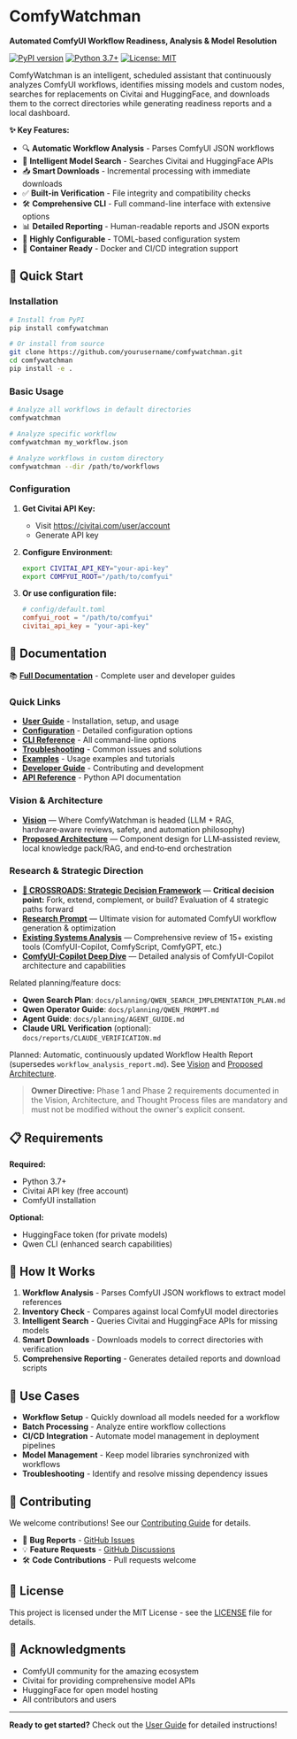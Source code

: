 # ComfyWatchman

**Automated ComfyUI Workflow Readiness, Analysis & Model Resolution**

[![PyPI version](https://badge.fury.io/py/comfywatchman.svg)](https://pypi.org/project/comfywatchman/)
[![Python 3.7+](https://img.shields.io/badge/python-3.7+-blue.svg)](https://www.python.org/downloads/)
[![License: MIT](https://img.shields.io/badge/License-MIT-yellow.svg)](https://opensource.org/licenses/MIT)

ComfyWatchman is an intelligent, scheduled assistant that continuously analyzes ComfyUI workflows, identifies missing models and custom nodes, searches for replacements on Civitai and HuggingFace, and downloads them to the correct directories while generating readiness reports and a local dashboard.

**✨ Key Features:**
- 🔍 **Automatic Workflow Analysis** - Parses ComfyUI JSON workflows
- 🔎 **Intelligent Model Search** - Searches Civitai and HuggingFace APIs
- 📥 **Smart Downloads** - Incremental processing with immediate downloads
- ✅ **Built-in Verification** - File integrity and compatibility checks
- 🛠️ **Comprehensive CLI** - Full command-line interface with extensive options
- 📊 **Detailed Reporting** - Human-readable reports and JSON exports
- 🔧 **Highly Configurable** - TOML-based configuration system
- 🐳 **Container Ready** - Docker and CI/CD integration support

## 🚀 Quick Start

### Installation

```bash
# Install from PyPI
pip install comfywatchman

# Or install from source
git clone https://github.com/yourusername/comfywatchman.git
cd comfywatchman
pip install -e .
```

### Basic Usage

```bash
# Analyze all workflows in default directories
comfywatchman

# Analyze specific workflow
comfywatchman my_workflow.json

# Analyze workflows in custom directory
comfywatchman --dir /path/to/workflows
```

### Configuration

1. **Get Civitai API Key:**
   - Visit https://civitai.com/user/account
   - Generate API key

2. **Configure Environment:**
   ```bash
   export CIVITAI_API_KEY="your-api-key"
   export COMFYUI_ROOT="/path/to/comfyui"
   ```

3. **Or use configuration file:**
   ```toml
   # config/default.toml
   comfyui_root = "/path/to/comfyui"
   civitai_api_key = "your-api-key"
   ```

## 📖 Documentation

📚 **[Full Documentation](docs/README.md)** - Complete user and developer guides

### Quick Links

- **[User Guide](docs/user/user-guide.md)** - Installation, setup, and usage
- **[Configuration](docs/user/configuration.md)** - Detailed configuration options
- **[CLI Reference](docs/user/cli-reference.md)** - All command-line options
- **[Troubleshooting](docs/user/troubleshooting.md)** - Common issues and solutions
- **[Examples](docs/user/examples.md)** - Usage examples and tutorials
- **[Developer Guide](docs/developer/developer-guide.md)** - Contributing and development
- **[API Reference](docs/developer/api-reference.md)** - Python API documentation

### Vision & Architecture

- **[Vision](docs/vision.md)** — Where ComfyWatchman is headed (LLM + RAG, hardware‑aware reviews, safety, and automation philosophy)
- **[Proposed Architecture](docs/architecture.md)** — Component design for LLM‑assisted review, local knowledge pack/RAG, and end‑to‑end orchestration

### Research & Strategic Direction

- **[🔀 CROSSROADS: Strategic Decision Framework](docs/CROSSROADS.md)** — **Critical decision point:** Fork, extend, complement, or build? Evaluation of 4 strategic paths forward
- **[Research Prompt](docs/research/RESEARCH_PROMPT.md)** — Ultimate vision for automated ComfyUI workflow generation & optimization
- **[Existing Systems Analysis](docs/research/EXISTING_SYSTEMS.md)** — Comprehensive review of 15+ existing tools (ComfyUI-Copilot, ComfyScript, ComfyGPT, etc.)
- **[ComfyUI-Copilot Deep Dive](docs/research/ComfyUI-Copilot-Research-Report.md)** — Detailed analysis of ComfyUI-Copilot architecture and capabilities

Related planning/feature docs:
- **Qwen Search Plan**: `docs/planning/QWEN_SEARCH_IMPLEMENTATION_PLAN.md`
- **Qwen Operator Guide**: `docs/planning/QWEN_PROMPT.md`
- **Agent Guide**: `docs/planning/AGENT_GUIDE.md`
- **Claude URL Verification** (optional): `docs/reports/CLAUDE_VERIFICATION.md`

Planned: Automatic, continuously updated Workflow Health Report (supersedes `workflow_analysis_report.md`). See [Vision](docs/vision.md) and [Proposed Architecture](docs/architecture.md).

> **Owner Directive:** Phase 1 and Phase 2 requirements documented in the Vision, Architecture, and Thought Process files are mandatory and must not be modified without the owner's explicit consent.

## 📋 Requirements

**Required:**
- Python 3.7+
- Civitai API key (free account)
- ComfyUI installation

**Optional:**
- HuggingFace token (for private models)
- Qwen CLI (enhanced search capabilities)

## 🔧 How It Works

1. **Workflow Analysis** - Parses ComfyUI JSON workflows to extract model references
2. **Inventory Check** - Compares against local ComfyUI model directories
3. **Intelligent Search** - Queries Civitai and HuggingFace APIs for missing models
4. **Smart Downloads** - Downloads models to correct directories with verification
5. **Comprehensive Reporting** - Generates detailed reports and download scripts

## 🎯 Use Cases

- **Workflow Setup** - Quickly download all models needed for a workflow
- **Batch Processing** - Analyze entire workflow collections
- **CI/CD Integration** - Automate model management in deployment pipelines
- **Model Management** - Keep model libraries synchronized with workflows
- **Troubleshooting** - Identify and resolve missing dependency issues

## 🤝 Contributing

We welcome contributions! See our [Contributing Guide](docs/CONTRIBUTING.md) for details.

- 🐛 **Bug Reports** - [GitHub Issues](https://github.com/yourusername/comfywatchman/issues)
- 💡 **Feature Requests** - [GitHub Discussions](https://github.com/yourusername/comfywatchman/discussions)
- 🛠️ **Code Contributions** - Pull requests welcome

## 📄 License

This project is licensed under the MIT License - see the [LICENSE](LICENSE) file for details.

## 🙏 Acknowledgments

- ComfyUI community for the amazing ecosystem
- Civitai for providing comprehensive model APIs
- HuggingFace for open model hosting
- All contributors and users

---

**Ready to get started?** Check out the [User Guide](docs/user/user-guide.md) for detailed instructions!

